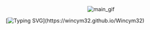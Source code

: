 <div style="text-align: center;">
  <img src="assets/icons/842.ico" alt="main_gif">
</div>

[![Typing SVG](https://readme-typing-svg.demolab.com?font=Segoe+UI&size=22&duration=3000&pause=3000&color=F7F7F7&center=true&vCenter=true&width=435&lines=Welcome+to+Wincym32+Profile.;You+can+also+take+a+look+at+my+profile!)](https://wincym32.github.io/Wincym32)

